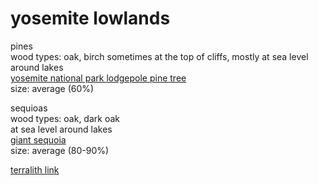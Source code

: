 
# yosemite lowlands
  
pines  
wood types: oak, birch
sometimes at the top of cliffs, mostly at sea level around lakes  
[yosemite national park lodgepole pine tree](https://www.oceanlight.com/stock-photo/lodgepole-pine-tree-photo-07044-717349.jpg)  
size: average (60%)  

sequioas  
wood types: oak, dark oak  
at sea level around lakes  
[giant sequoia](https://en.wikipedia.org/wiki/Sequoiadendron_giganteum)  
size: average (80-90%)  

[terralith link](https://stardustlabs.miraheze.org/wiki/Yosemite_lowlands)